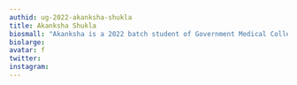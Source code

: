 ```yaml
---
authid: ug-2022-akanksha-shukla
title: Akanksha Shukla
biosmall: "Akanksha is a 2022 batch student of Government Medical College, Ratlam."
biolarge: 
avatar: f
twitter:
instagram:
---
```

